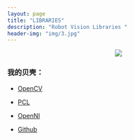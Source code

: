 ```yaml
---
layout: page
title: "LIBRARIES"
description: "Robot Vision Libraries "
header-img: "img/3.jpg"
---
```



<center>
    <p><img src="https://raw.githubusercontent.com/reasonW/reasonW.github.io/master/img/favicon.ico" align="center"></p>
</center>


### 我的贝壳：


- [OpenCV](http://opencv.org/)

- [PCL](https://pointclouds.org/)

- [OpenNI](http://openni.ru/)

- [Github](https://github.com/)







